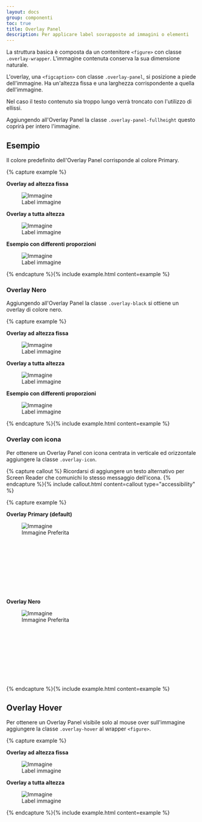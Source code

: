 ```yaml
---
layout: docs
group: componenti
toc: true
title: Overlay Panel
description: Per applicare label sovrapposte ad immagini o elementi
---
```


La struttura basica è composta da un contenitore `<figure>` con classe `.overlay-wrapper`. L'immagine contenuta conserva la sua dimensione naturale.

L'overlay, una `<figcaption>` con classe `.overlay-panel`, si posizione a piede dell'immagine. Ha un'altezza fissa e una larghezza corrispondente a quella dell'immagine.

Nel caso il testo contenuto sia troppo lungo verrà troncato con l'utilizzo di ellissi.

Aggiungendo all'Overlay Panel la classe `.overlay-panel-fullheight` questo coprirà per intero l'immagine.

## Esempio

Il colore predefinito dell'Overlay Panel corrisponde al colore Primary.

{% capture example %}

<div class="container">
  <div class="row">
    <div class="col-12 col-md-6">
      <p><strong>Overlay ad altezza fissa</strong></p>
      <figure class="overlay-wrapper">
        <img src="https://picsum.photos/240/160?image=1056" alt="Immagine" class="img-fluid">
        <figcaption class="overlay-panel"><span>Label immagine</span></figcaption>
      </figure>
    </div>
    <div class="col-12 col-md-6">
      <p><strong>Overlay a tutta altezza</strong></p>
      <figure class="overlay-wrapper">
        <img src="https://picsum.photos/240/160?image=1056" alt="Immagine" class="img-fluid">
        <figcaption class="overlay-panel overlay-panel-fullheight"><span>Label immagine</span></figcaption>
      </figure>
    </div>
    <div class="col-12">
      <p><strong>Esempio con differenti proporzioni</strong></p>
      <figure class="overlay-wrapper">
        <img src="https://picsum.photos/800/300?image=1055" alt="Immagine" class="img-fluid">
        <figcaption class="overlay-panel"><span>Label immagine</span></figcaption>
      </figure>
    </div>
  </div>
</div>
{% endcapture %}{% include example.html content=example %}

### Overlay Nero

Aggiungendo all'Overlay Panel la classe `.overlay-black` si ottiene un overlay di colore nero.

{% capture example %}

<div class="container">
  <div class="row">
    <div class="col-12 col-md-6">
      <p><strong>Overlay ad altezza fissa</strong></p>
      <figure class="overlay-wrapper">
        <img src="https://picsum.photos/240/160?image=1056" alt="Immagine" class="img-fluid">
        <figcaption class="overlay-panel overlay-black"><span>Label immagine</span></figcaption>
      </figure>
    </div>
    <div class="col-12 col-md-6">
      <p><strong>Overlay a tutta altezza</strong></p>
      <figure class="overlay-wrapper">
        <img src="https://picsum.photos/240/160?image=1056" alt="Immagine" class="img-fluid">
        <figcaption class="overlay-panel overlay-panel-fullheight overlay-black"><span>Label immagine</span></figcaption>
      </figure>
    </div>
    <div class="col-12">
      <p><strong>Esempio con differenti proporzioni</strong></p>
      <figure class="overlay-wrapper">
        <img src="https://picsum.photos/800/300?image=1055" alt="Immagine" class="img-fluid">
        <figcaption class="overlay-panel overlay-black"><span>Label immagine</span></figcaption>
      </figure>
    </div>
  </div>
</div>
{% endcapture %}{% include example.html content=example %}

### Overlay con icona

Per ottenere un Overlay Panel con icona centrata in verticale ed orizzontale aggiungere la classe `.overlay-icon`.

{% capture callout %}
Ricordarsi di aggiungere un testo alternativo per Screen Reader che comunichi lo stesso messaggio dell'icona.
{% endcapture %}{% include callout.html content=callout type="accessibility" %}

{% capture example %}

<div class="container">
  <div class="row">
    <div class="col-12 col-md-6">
      <p><strong>Overlay Primary (default)</strong></p>
      <figure class="overlay-wrapper">
        <img src="https://picsum.photos/240/160?image=1056" alt="Immagine">
        <figcaption class="overlay-panel overlay-icon">
          <span class="sr-only">Immagine Preferita</span>
          <svg class="icon"><use href="{{ site.baseurl }}/dist/svg/sprite.svg#it-star-outline"></use></svg>
        </figcaption>
      </figure>
    </div>
    <div class="col-12 col-md-6">
      <p><strong>Overlay Nero</strong></p>
      <figure class="overlay-wrapper">
        <img src="https://picsum.photos/240/160?image=1056" alt="Immagine">
        <figcaption class="overlay-panel overlay-black overlay-icon">
          <span class="sr-only">Immagine Preferita</span>
          <svg class="icon"><use href="{{ site.baseurl }}/dist/svg/sprite.svg#it-star-outline"></use></svg>
        </figcaption>
      </figure>
    </div>
  </div>
</div>
{% endcapture %}{% include example.html content=example %}

## Overlay Hover

Per ottenere un Overlay Panel visibile solo al mouse over sull'immagine aggiungere la classe `.overlay-hover` al wrapper `<figure>`.

{% capture example %}

<div class="container">
  <div class="row">
    <div class="col-12 col-md-6">
      <p><strong>Overlay ad altezza fissa</strong></p>
      <figure class="overlay-wrapper overlay-hover">
        <img src="https://picsum.photos/240/160?image=1056" alt="Immagine">
        <figcaption class="overlay-panel"><span>Label immagine</span></figcaption>
      </figure>
    </div>
    <div class="col-12 col-md-6">
      <p><strong>Overlay a tutta altezza</strong></p>
      <figure class="overlay-wrapper overlay-hover">
        <img src="https://picsum.photos/240/160?image=1056" alt="Immagine">
        <figcaption class="overlay-panel overlay-panel-fullheight"><span>Label immagine</span></figcaption>
      </figure>
    </div>
  </div>
</div>
{% endcapture %}{% include example.html content=example %}
